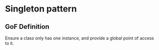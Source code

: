 # Singleton pattern

## GoF Definition

Ensure a class only has one instance, and provide a global point of access to it.
